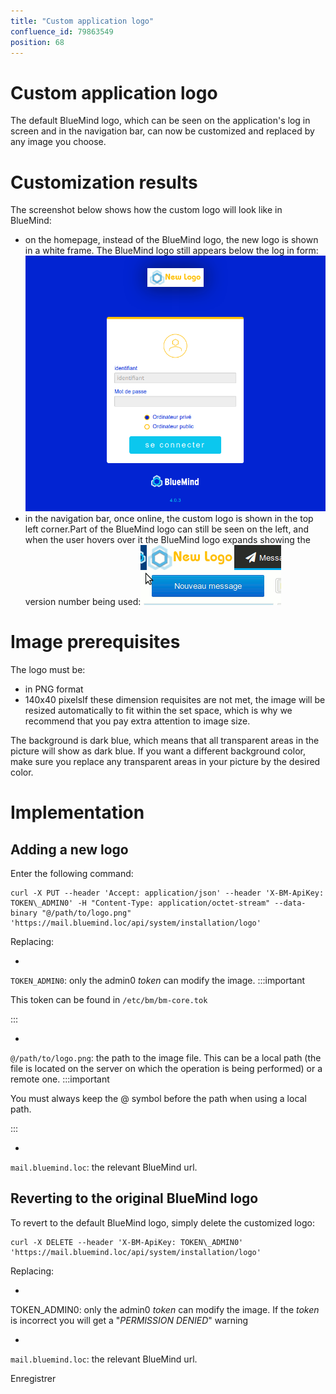 ```yaml
---
title: "Custom application logo"
confluence_id: 79863549
position: 68
---
```

# Custom application logo


The default BlueMind logo, which can be seen on the application's log in screen and in the navigation bar, can now be customized and replaced by any image you choose.

# Customization results

The screenshot below shows how the custom logo will look like in BlueMind:

- on the homepage, instead of the BlueMind logo, the new logo is shown in a white frame. The BlueMind logo still appears below the log in form:![](../attachments/79863549/79863551.png)
- in the navigation bar, once online, the custom logo is shown in the top left corner.Part of the BlueMind logo can still be seen on the left, and when the user hovers over it the BlueMind logo expands showing the version number being used:![](../attachments/79863549/79863550.png)


# Image prerequisites

The logo must be:

- in PNG format
- 140x40 pixelsIf these dimension requisites are not met, the image will be resized automatically to fit within the set space, which is why we recommend that you pay extra attention to image size.


The background is dark blue, which means that all transparent areas in the picture will show as dark blue. If you want a different background color, make sure you replace any transparent areas in your picture by the desired color.

# Implementation

## Adding a new logo

Enter the following command:


```
curl -X PUT --header 'Accept: application/json' --header 'X-BM-ApiKey: TOKEN\_ADMIN0' -H "Content-Type: application/octet-stream" --data-binary "@/path/to/logo.png" 'https://mail.bluemind.loc/api/system/installation/logo'
```


Replacing:

- 
`TOKEN_ADMIN0`: only the admin0 *token* can modify the image.
:::important

This token can be found in `/etc/bm/bm-core.tok`

:::

- 
`@/path/to/logo.png`: the path to the image file.
This can be a local path (the file is located on the server on which the operation is being performed) or a remote one.
:::important

You must always keep the @ symbol before the path when using a local path.

:::

- 
`mail.bluemind.loc`: the relevant BlueMind url.


## Reverting to the original BlueMind logo

To revert to the default BlueMind logo, simply delete the customized logo:


```
curl -X DELETE --header 'X-BM-ApiKey: TOKEN\_ADMIN0' 'https://mail.bluemind.loc/api/system/installation/logo'
```


Replacing:

- 
TOKEN_ADMIN0: only the admin0 *token* can modify the image. If the *token* is incorrect you will get a "*PERMISSION DENIED*" warning

- 
`mail.bluemind.loc`: the relevant BlueMind url.


Enregistrer

